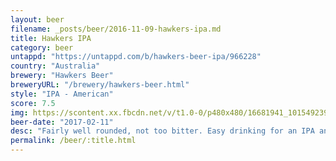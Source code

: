 ```yaml
---
layout: beer
filename: _posts/beer/2016-11-09-hawkers-ipa.md
title: Hawkers IPA
category: beer
untappd: "https://untappd.com/b/hawkers-beer-ipa/966228"
country: "Australia"
brewery: "Hawkers Beer"
breweryURL: "/brewery/hawkers-beer.html"
style: "IPA - American"
score: 7.5
img: https://scontent.xx.fbcdn.net/v/t1.0-0/p480x480/16681941_10154923952718745_5686674869882045152_n.jpg?_nc_cat=100&_nc_ht=scontent.xx&oh=357b3cc80dd600f2bd14962edffb4b51&oe=5C751FF1
beer-date: "2017-02-11"
desc: "Fairly well rounded, not too bitter. Easy drinking for an IPA and the ABV. More pine than floral with the hops but it woks well"
permalink: /beer/:title.html
---
```

